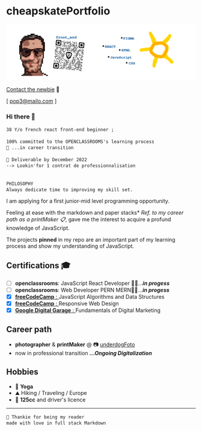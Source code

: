 # cheapskatePortfolio

<!-- ![ID](./Picture/FOTO003.png "Portrait, pixelArt") -->

![ID](./Picture/heroQRSun-1.png "Skills, Front-end REACT")

[Contact the newbie](https://github.com/git504/cheapskatePortfolio/blob/main/contact.md) 💬

[ pop3@mailo.com ]

### Hi there 👋

    38 Y/o french react front-end beginner ;

    100% committed to the OPENCLASSROOMS's learning process
    🌱 ...in career transition

    🚚 Deliverable by December 2022
    --> Lookin'for 1 contrat de professionnalisation


    PHILOSOPHY
    Always dedicate time to improving my skill set.

I am applying for a first junior-mid level programming opportunity.

Feeling at ease with the markdown and paper stacks\* _Ref. to my career path as a printMaker 📋_, gave me the interest to acquire a profund knowledge of JavaScript.

The projects **pinned** in my repo are an important part of my learning process and show my understanding of JavaScript.

## Certifications 🎓

- [ ] **openclassrooms**: JavaScript React Developer 👨‍💻...**_in progess_**
- [ ] **openclassrooms**: Web Developer PERN MERN👨‍💻...**_in progess_**
- [x] [**freeCodeCamp** : ](https://www.freecodecamp.org/certification/git504/javascript-algorithms-and-data-structures) JavaScript Algorithms and Data Structures
- [x] [**freeCodeCamp** : ](https://www.freecodecamp.org/certification/git504/responsive-web-design) Responsive Web Design
- [x] [**Google Digital Garage** : ](https://github.com/git504/git504/blob/main/Developer%20Certification/Google%20garage%20Marketing.pdf) Fundamentals of Digital Marketing

## Career path

- **photographer** & **printMaker**
@ 📷 [underdogFoto](https://git504.github.io/underdogFoto/)
- now in professional transition **_...Ongoing Digitalization_**

## Hobbies

- 🧘 **Yoga**
- ⛰️ Hiking / Traveling / Europe
- 🛵 **125cc** and driver's licence

---

    🙏 Thankie for being my reader
    made with love in full stack Markdown


<!-- ![ID](./Picture/qrcode_git504.github.iominiFOTO.png "QR, portfolio") -->
